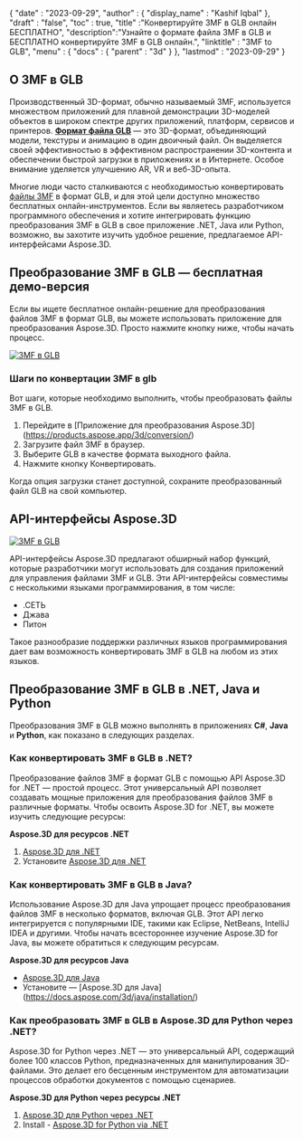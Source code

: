 {
  "date" : "2023-09-29",
  "author" : {
    "display_name" : "Kashif Iqbal"
},
  "draft" : "false",
  "toc" : true,
  "title" :"Конвертируйте 3MF в GLB онлайн БЕСПЛАТНО",
  "description":"Узнайте о формате файла 3MF в GLB и БЕСПЛАТНО конвертируйте 3MF в GLB онлайн.",
  "linktitle" : "3MF to GLB",
  "menu" : {
    "docs" : {
      "parent" : "3d"
}
},
  "lastmod" : "2023-09-29"
}

## О 3MF в GLB

Производственный 3D-формат, обычно называемый 3MF, используется множеством приложений для плавной демонстрации 3D-моделей объектов в широком спектре других приложений, платформ, сервисов и принтеров. **[Формат файла GLB](/ru/3d/glb/)** — это 3D-формат, объединяющий модели, текстуры и анимацию в один двоичный файл. Он выделяется своей эффективностью в эффективном распространении 3D-контента и обеспечении быстрой загрузки в приложениях и в Интернете. Особое внимание уделяется улучшению AR, VR и веб-3D-опыта.

Многие люди часто сталкиваются с необходимостью конвертировать [файлы 3MF](/ru/3d/3mf/) в формат GLB, и для этой цели доступно множество бесплатных онлайн-инструментов. Если вы являетесь разработчиком программного обеспечения и хотите интегрировать функцию преобразования 3MF в GLB в свое приложение .NET, Java или Python, возможно, вы захотите изучить удобное решение, предлагаемое API-интерфейсами Aspose.3D.

## Преобразование 3MF в GLB — бесплатная демо-версия

Если вы ищете бесплатное онлайн-решение для преобразования файлов 3MF в формат GLB, вы можете использовать приложение для преобразования Aspose.3D. Просто нажмите кнопку ниже, чтобы начать процесс.

[![3MF в GLB](../3mf-to-glb.png)](https://products.aspose.app/3d/conversion/)

### Шаги по конвертации 3MF в glb

Вот шаги, которые необходимо выполнить, чтобы преобразовать файлы 3MF в GLB.

1. Перейдите в [Приложение для преобразования Aspose.3D] (https://products.aspose.app/3d/conversion/)
1. Загрузите файл 3MF в браузер.
1. Выберите GLB в качестве формата выходного файла.
1. Нажмите кнопку Конвертировать.

Когда опция загрузки станет доступной, сохраните преобразованный файл GLB на свой компьютер.

## API-интерфейсы Aspose.3D

[![3MF в GLB](../try-aspose-3d.png)](https://products.aspose.com/3d/)

API-интерфейсы Aspose.3D предлагают обширный набор функций, которые разработчики могут использовать для создания приложений для управления файлами 3MF и GLB. Эти API-интерфейсы совместимы с несколькими языками программирования, в том числе:

* .СЕТЬ
* Джава
* Питон

Такое разнообразие поддержки различных языков программирования дает вам возможность конвертировать 3MF в GLB на любом из этих языков.

## Преобразование 3MF в GLB в .NET, Java и Python

Преобразования 3MF в GLB можно выполнять в приложениях **C#**, **Java** и **Python**, как показано в следующих разделах.

### Как конвертировать 3MF в GLB в .NET?

Преобразование файлов 3MF в формат GLB с помощью API Aspose.3D for .NET — простой процесс. Этот универсальный API позволяет создавать мощные приложения для преобразования файлов 3MF в различные форматы. Чтобы освоить Aspose.3D for .NET, вы можете изучить следующие ресурсы:

**Aspose.3D для ресурсов .NET**

1. [Aspose.3D для .NET](https://products.aspose.com/3d/net/)
1. Установите [Aspose.3D для .NET](https://docs.aspose.com/3d/net/installation/)

### Как конвертировать 3MF в GLB в Java?

Использование Aspose.3D для Java упрощает процесс преобразования файлов 3MF в несколько форматов, включая GLB. Этот API легко интегрируется с популярными IDE, такими как Eclipse, NetBeans, IntelliJ IDEA и другими. Чтобы начать всестороннее изучение Aspose.3D for Java, вы можете обратиться к следующим ресурсам.

**Aspose.3D для ресурсов Java**

* [Aspose.3D для Java](https://products.aspose.com/3d/java/)
* Установите — [Aspose.3D для Java] (https://docs.aspose.com/3d/java/installation/)

### Как преобразовать 3MF в GLB в Aspose.3D для Python через .NET?

Aspose.3D for Python через .NET — это универсальный API, содержащий более 100 классов Python, предназначенных для манипулирования 3D-файлами. Это делает его бесценным инструментом для автоматизации процессов обработки документов с помощью сценариев.

**Aspose.3D для Python через ресурсы .NET**

1. [Aspose.3D для Python через .NET](https://products.aspose.com/3d/python-net/)
1. Install - [Aspose.3D for Python via .NET](https://releases.aspose.com/3d/python-net/)
